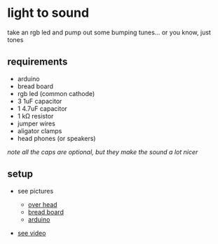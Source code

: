 # light to sound
take an rgb led and pump out some bumping tunes... or you know, just tones

## requirements

* arduino
* bread board
* rgb led (common cathode)
* 3 1uF capacitor
* 1 4.7uF capacitor
* 1 k&#8486; resistor
* jumper wires
* aligator clamps
* head phones (or speakers)

*note all the caps are optional, but they make the sound a lot nicer*

## setup

* see pictures
  * [over head](https://www.dropbox.com/s/dut2oc2102uzlqz/2013-10-09%2023.48.53.jpg)
  * [bread board](https://www.dropbox.com/s/xtpqyt18t2eyk09/2013-10-09%2023.49.00.jpg)
  * [arduino](https://www.dropbox.com/s/cwrsi3ci5b49mrw/20131010_000306.jpg)

* [see video](https://www.dropbox.com/s/5ovaim92tkgl8qp/20131009_235433.mp4)

